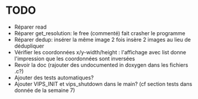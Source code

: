 # TODO

- Réparer read
- Réparer get_resolution: le free (commenté) fait crasher le programme
- Réparer dedup: insérer la même image 2 fois insère 2 images au lieu de dédupliquer
- Vérifier les coordonnées x/y-width/height : l'affichage avec list donne l'impression que les
  coordonnées sont inversées
- Revoir la doc (rajouter des undocumented in doxygen dans les fichiers .c?)
- Ajouter des tests automatiques?
- Ajouter VIPS_INIT et vips_shutdown dans le main? (cf section tests dans donnée de la semaine 7)
